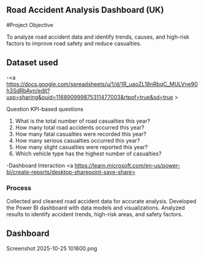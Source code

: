 ## Road Accident Analysis Dashboard (UK)                                                                                                                               
#Project Objective                                                                                                                                                              

 
To analyze road accident data and identify trends, causes, and high-risk factors to improve road safety and reduce casualties.


## Dataset used

-<a https://docs.google.com/spreadsheets/u/1/d/1R_uaoZL18nRbqC_MULVne90h3SdRbAyn/edit?usp=sharing&ouid=116890999875311477003&rtpof=true&sd=true > </a>

Question KPI-based questions

1. What is the total number of road casualties this year?
2. How many total road accidents occurred this year?
3. How many fatal casualties were recorded this year?
4. How many serious casualties occurred this year?
5. How many slight casualties were reported this year?
6. Which vehicle type has the highest number of casualties?

-Dashboard Interaction <a https://learn.microsoft.com/en-us/power-bi/create-reports/desktop-sharepoint-save-share>


### Process
Collected and cleaned road accident data for accurate analysis.
Developed the Power BI dashboard with data models and visualizations.
Analyzed results to identify accident trends, high-risk areas, and safety factors.

## Dashboard

Screenshot 2025-10-25 101600.png

